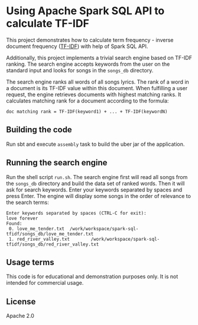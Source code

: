 # Using Apache Spark SQL API to calculate TF-IDF

This project demonstrates how to calculate term frequency - inverse document frequency
([TF-IDF](https://en.wikipedia.org/wiki/Tf%E2%80%93idf))
with help of Spark SQL API.

Additionally, this project implements a trivial search engine based on TF-IDF ranking.
The search engine accepts keywords from the user on the standard input
and looks for songs in the `songs_db` directory.

The search engine ranks all words of all songs lyrics.
The rank of a word in a document is its TF-IDF value within this document.
When fulfilling a user request, the engine retrieves documents with highest matching ranks.
It calculates matching rank for a document according to the formula:
```text
doc matching rank = TF-IDF(keyword1) + ... + TF-IDF(keywordN)
```

## Building the code

Run sbt and execute `assembly` task to build the uber jar of the application.

## Running the search engine

Run the shell script `run.sh`.
The search engine first will read all songs from the `songs_db` directory
and build the data set of ranked words.
Then it will ask for search keywords.
Enter your keywords separated by spaces and press Enter.
The engine will display some songs in the order of relevance to the search terms:
```text
Enter keywords separated by spaces (CTRL-C for exit):
love forever
Found:
 0. love_me_tender.txt  /work/workspace/spark-sql-tfidf/songs_db/love_me_tender.txt
 1. red_river_valley.txt        /work/workspace/spark-sql-tfidf/songs_db/red_river_valley.txt
```

## Usage terms

This code is for educational and demonstration purposes only.
It is not intended for commercial usage.

## License

Apache 2.0
